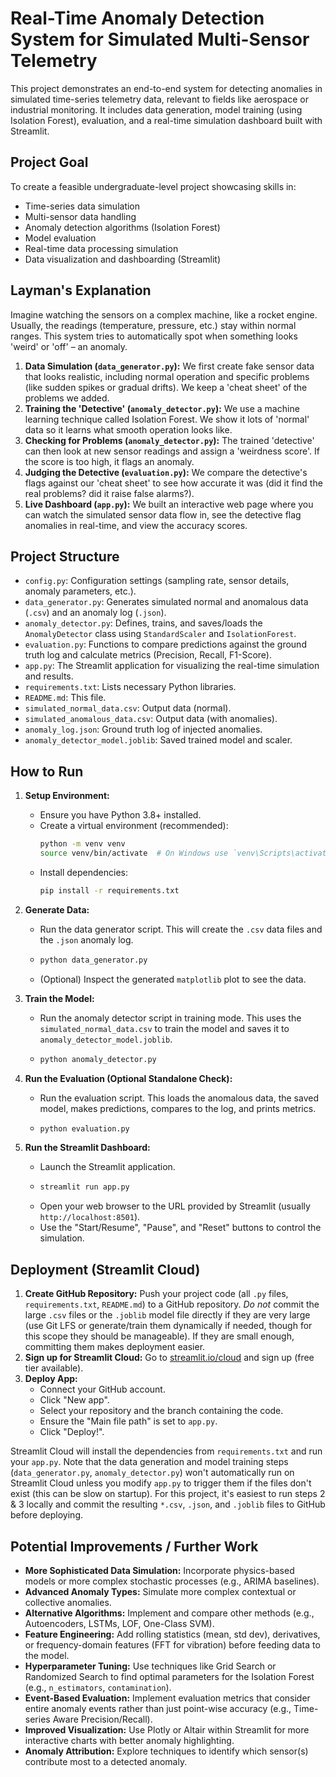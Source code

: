 # Real-Time Anomaly Detection System for Simulated Multi-Sensor Telemetry

This project demonstrates an end-to-end system for detecting anomalies in simulated time-series telemetry data, relevant to fields like aerospace or industrial monitoring. It includes data generation, model training (using Isolation Forest), evaluation, and a real-time simulation dashboard built with Streamlit.

## Project Goal

To create a feasible undergraduate-level project showcasing skills in:
*   Time-series data simulation
*   Multi-sensor data handling
*   Anomaly detection algorithms (Isolation Forest)
*   Model evaluation
*   Real-time data processing simulation
*   Data visualization and dashboarding (Streamlit)

## Layman's Explanation

Imagine watching the sensors on a complex machine, like a rocket engine. Usually, the readings (temperature, pressure, etc.) stay within normal ranges. This system tries to automatically spot when something looks 'weird' or 'off' – an anomaly.

1.  **Data Simulation (`data_generator.py`):** We first create fake sensor data that looks realistic, including normal operation and specific problems (like sudden spikes or gradual drifts). We keep a 'cheat sheet' of the problems we added.
2.  **Training the 'Detective' (`anomaly_detector.py`):** We use a machine learning technique called Isolation Forest. We show it lots of 'normal' data so it learns what smooth operation looks like.
3.  **Checking for Problems (`anomaly_detector.py`):** The trained 'detective' can then look at new sensor readings and assign a 'weirdness score'. If the score is too high, it flags an anomaly.
4.  **Judging the Detective (`evaluation.py`):** We compare the detective's flags against our 'cheat sheet' to see how accurate it was (did it find the real problems? did it raise false alarms?).
5.  **Live Dashboard (`app.py`):** We built an interactive web page where you can watch the simulated sensor data flow in, see the detective flag anomalies in real-time, and view the accuracy scores.

## Project Structure

*   `config.py`: Configuration settings (sampling rate, sensor details, anomaly parameters, etc.).
*   `data_generator.py`: Generates simulated normal and anomalous data (`.csv`) and an anomaly log (`.json`).
*   `anomaly_detector.py`: Defines, trains, and saves/loads the `AnomalyDetector` class using `StandardScaler` and `IsolationForest`.
*   `evaluation.py`: Functions to compare predictions against the ground truth log and calculate metrics (Precision, Recall, F1-Score).
*   `app.py`: The Streamlit application for visualizing the real-time simulation and results.
*   `requirements.txt`: Lists necessary Python libraries.
*   `README.md`: This file.
*   `simulated_normal_data.csv`: Output data (normal).
*   `simulated_anomalous_data.csv`: Output data (with anomalies).
*   `anomaly_log.json`: Ground truth log of injected anomalies.
*   `anomaly_detector_model.joblib`: Saved trained model and scaler.

## How to Run

1.  **Setup Environment:**
    *   Ensure you have Python 3.8+ installed.
    *   Create a virtual environment (recommended):
        ```bash
        python -m venv venv
        source venv/bin/activate  # On Windows use `venv\Scripts\activate`
        ```
    *   Install dependencies:
        ```bash
        pip install -r requirements.txt
        ```

2.  **Generate Data:**
    *   Run the data generator script. This will create the `.csv` data files and the `.json` anomaly log.
    *   ```bash
        python data_generator.py
        ```
    *   (Optional) Inspect the generated `matplotlib` plot to see the data.

3.  **Train the Model:**
    *   Run the anomaly detector script in training mode. This uses the `simulated_normal_data.csv` to train the model and saves it to `anomaly_detector_model.joblib`.
    *   ```bash
        python anomaly_detector.py
        ```

4.  **Run the Evaluation (Optional Standalone Check):**
    *   Run the evaluation script. This loads the anomalous data, the saved model, makes predictions, compares to the log, and prints metrics.
    *   ```bash
        python evaluation.py
        ```

5.  **Run the Streamlit Dashboard:**
    *   Launch the Streamlit application.
    *   ```bash
        streamlit run app.py
        ```
    *   Open your web browser to the URL provided by Streamlit (usually `http://localhost:8501`).
    *   Use the "Start/Resume", "Pause", and "Reset" buttons to control the simulation.

## Deployment (Streamlit Cloud)

1.  **Create GitHub Repository:** Push your project code (all `.py` files, `requirements.txt`, `README.md`) to a GitHub repository. *Do not* commit the large `.csv` files or the `.joblib` model file directly if they are very large (use Git LFS or generate/train them dynamically if needed, though for this scope they should be manageable). If they are small enough, committing them makes deployment easier.
2.  **Sign up for Streamlit Cloud:** Go to [streamlit.io/cloud](https://streamlit.io/cloud) and sign up (free tier available).
3.  **Deploy App:**
    *   Connect your GitHub account.
    *   Click "New app".
    *   Select your repository and the branch containing the code.
    *   Ensure the "Main file path" is set to `app.py`.
    *   Click "Deploy!".

Streamlit Cloud will install the dependencies from `requirements.txt` and run your `app.py`. Note that the data generation and model training steps (`data_generator.py`, `anomaly_detector.py`) won't automatically run on Streamlit Cloud unless you modify `app.py` to trigger them if the files don't exist (this can be slow on startup). For this project, it's easiest to run steps 2 & 3 locally and commit the resulting `*.csv`, `.json`, and `.joblib` files to GitHub before deploying.

## Potential Improvements / Further Work

*   **More Sophisticated Data Simulation:** Incorporate physics-based models or more complex stochastic processes (e.g., ARIMA baselines).
*   **Advanced Anomaly Types:** Simulate more complex contextual or collective anomalies.
*   **Alternative Algorithms:** Implement and compare other methods (e.g., Autoencoders, LSTMs, LOF, One-Class SVM).
*   **Feature Engineering:** Add rolling statistics (mean, std dev), derivatives, or frequency-domain features (FFT for vibration) before feeding data to the model.
*   **Hyperparameter Tuning:** Use techniques like Grid Search or Randomized Search to find optimal parameters for the Isolation Forest (e.g., `n_estimators`, `contamination`).
*   **Event-Based Evaluation:** Implement evaluation metrics that consider entire anomaly events rather than just point-wise accuracy (e.g., Time-series Aware Precision/Recall).
*   **Improved Visualization:** Use Plotly or Altair within Streamlit for more interactive charts with better anomaly highlighting.
*   **Anomaly Attribution:** Explore techniques to identify which sensor(s) contribute most to a detected anomaly.
